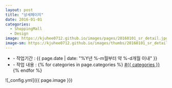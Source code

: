 ```yaml
---
layout: post
title: "상세페이지"
date: 2016-01-01
categories:
  - ShoppingMall
  - Design
image: https://kjuhee0712.github.io/images/pages/20160101_sr_detail.jpg
image-sm: https://kjuhee0712.github.io/images/thumbs/20160101_sr_detail.jpg
---
```


<ul class="inform">
	<li class="preview__date" itemprop="datePublished" datetime="{{ page.date | date_to_xmlschema }}">- 작업기간 : {{ page.date | date: "%Y년 %-m월부터 약 %-d개월 이내" }}</li>
	<li class="preview__catetory" itemprop="catetory">- 작업 내용 :
		{% for categories in page.categories %}
           <a href="/category/{{ categories }}/">#{{ categories }}</a>     
      	{% endfor %}</li>
</ul>

![_config.yml]({{ page.image }})


